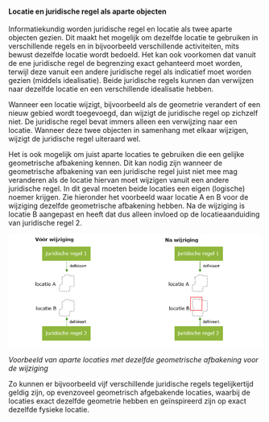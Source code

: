 ﻿#### Locatie en juridische regel als aparte objecten

Informatiekundig worden juridische regel en locatie als twee aparte objecten
gezien. Dit maakt het mogelijk om dezelfde locatie te gebruiken in verschillende
regels en in bijvoorbeeld verschillende activiteiten, mits bewust dezelfde
locatie wordt bedoeld. Het kan ook voorkomen dat vanuit de ene juridische regel
de begrenzing exact gehanteerd moet worden, terwijl deze vanuit een andere
juridische regel als indicatief moet worden gezien (middels idealisatie). Beide juridische regels
kunnen dan verwijzen naar dezelfde locatie en een verschillende idealisatie
hebben.

Wanneer een locatie wijzigt, bijvoorbeeld als de geometrie verandert of een
nieuw gebied wordt toegevoegd, dan wijzigt de juridische regel op zichzelf niet.
De juridische regel bevat immers alleen een verwijzing naar een locatie. Wanneer
deze twee objecten in samenhang met elkaar wijzigen, wijzigt de juridische regel
uiteraard wel.

Het is ook mogelijk om juist aparte locaties te gebruiken die een gelijke
geometrische afbakening kennen. Dit kan nodig zijn wanneer de geometrische
afbakening van een juridische regel juist niet mee mag veranderen als de locatie
hiervan moet wijzigen vanuit een andere juridische regel. In dit geval moeten beide
locaties een eigen (logische) noemer krijgen. Zie hieronder het voorbeeld
waar locatie A en B voor de wijziging dezelfde geometrische afbakening hebben.
Na de wijziging is locatie B aangepast en heeft dat dus alleen invloed op de locatieaanduiding van 
juridische regel 2. 

![](media/3006LocatiesMetZelfdeGeometrie.png)

*Voorbeeld van aparte locaties met dezelfde geometrische afbakening voor de wijziging*

Zo kunnen er bijvoorbeeld vijf verschillende juridische regels tegelijkertijd
geldig zijn, op evenzoveel geometrisch afgebakende locaties, waarbij de locaties
exact dezelfde geometrie hebben en geïnspireerd zijn op exact dezelfde fysieke
locatie.
